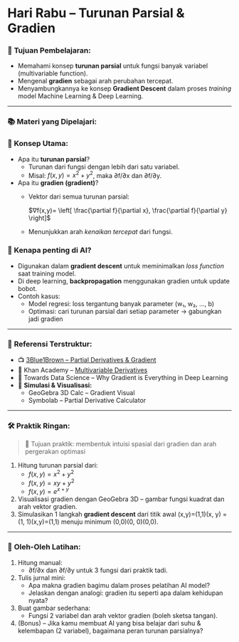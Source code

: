 # **Hari Rabu – Turunan Parsial & Gradien**

### 🎯 **Tujuan Pembelajaran:**

- Memahami konsep **turunan parsial** untuk fungsi banyak variabel (multivariable function).
- Mengenal **gradien** sebagai arah perubahan tercepat.
- Menyambungkannya ke konsep **Gradient Descent** dalam proses *training* model Machine Learning & Deep Learning.

---

### 📚 **Materi yang Dipelajari:**

### 📌 Konsep Utama:

- Apa itu **turunan parsial**?
    - Turunan dari fungsi dengan lebih dari satu variabel.
    - Misal: $f(x,y)= x^2 + y^2$, maka ∂f/∂x dan ∂f/∂y.
- Apa itu **gradien (gradient)**?
    - Vektor dari semua turunan parsial:
        
        $∇f(x,y)= \left[ \frac{\partial f}{\partial x}, \frac{\partial f}{\partial y} \right]$
        
    - Menunjukkan arah *kenaikan tercepat* dari fungsi.

### 🧠 Kenapa penting di AI?

- Digunakan dalam **gradient descent** untuk meminimalkan *loss function* saat training model.
- Di deep learning, **backpropagation** menggunakan gradien untuk update bobot.
- Contoh kasus:
    - Model regresi: loss tergantung banyak parameter (w₁, w₂, ..., b)
    - Optimasi: cari turunan parsial dari setiap parameter → gabungkan jadi gradien

---

### 🔗 **Referensi Terstruktur:**

- 📺 [3Blue1Brown – Partial Derivatives & Gradient](https://youtu.be/I9n3K5E4FZg)
- 📘 Khan Academy – [Multivariable Derivatives](https://www.khanacademy.org/math/multivariable-calculus/multivariable-derivatives)
- 📘 Towards Data Science – Why Gradient is Everything in Deep Learning
- 🧮 **Simulasi & Visualisasi:**
    - GeoGebra 3D Calc – Gradient Visual
    - Symbolab – Partial Derivative Calculator

---

### 🛠️ **Praktik Ringan:**

> 🎯 Tujuan praktik: membentuk intuisi spasial dari gradien dan arah pergerakan optimasi
> 
1. Hitung turunan parsial dari:
    - $f(x,y)= x^2 + y^2$
    - $f(x,y)=xy + y^2$
    - $f(x,y)= e^{x+y}$
2. Visualisasi gradien dengan GeoGebra 3D – gambar fungsi kuadrat dan arah vektor gradien.
3. Simulasikan 1 langkah **gradient descent** dari titik awal (x,y)=(1,1)(x, y) = (1, 1)(x,y)=(1,1) menuju minimum (0,0)(0, 0)(0,0).

---

### 🎁 **Oleh-Oleh Latihan:**

1. Hitung manual:
    - ∂f/∂x dan ∂f/∂y untuk 3 fungsi dari praktik tadi.
2. Tulis jurnal mini:
    - Apa makna gradien bagimu dalam proses pelatihan AI model?
    - Jelaskan dengan analogi: gradien itu seperti apa dalam kehidupan nyata?
3. Buat gambar sederhana:
    - Fungsi 2 variabel dan arah vektor gradien (boleh sketsa tangan).
4. (Bonus) – Jika kamu membuat AI yang bisa belajar dari suhu & kelembapan (2 variabel), bagaimana peran turunan parsialnya?
